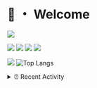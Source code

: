 # 👋 ・ Welcome
![](https://komarev.com/ghpvc/?username=Lorenzo0111)

![](https://img.shields.io/badge/Java-ED8B00?style=for-the-badge&logo=java&logoColor=white)
![](https://img.shields.io/badge/JavaScript-323330?style=for-the-badge&logo=javascript&logoColor=F7DF1E)
![](https://img.shields.io/badge/Node.js-339933?style=for-the-badge&logo=nodedotjs&logoColor=white)
![](https://img.shields.io/badge/React-20232A?style=for-the-badge&logo=react&logoColor=61DAFB)

[![](https://github-readme-stats.vercel.app/api?username=Lorenzo0111&show_icons=true&count_private=true)](https://github.com/Lorenzo0111)
![Top Langs](https://github-readme-stats.vercel.app/api/top-langs/?username=Lorenzo0111&layout=compact)

<details>
<summary>⏰ Recent Activity</summary>

<!--RECENT_ACTIVITY:start-->
1. ![repoCreated] Created new repository [Lorenzo0111/ZombieStrikerBot](https://github.com/Lorenzo0111/ZombieStrikerBot)
2. ![comment] **Commented:** [ZombieStriker/QualityArmoryVehicles2#35](https://github.com/ZombieStriker/QualityArmoryVehicles2/issues/35#issuecomment-931304887)
3. ![comment] **Commented:** [ZombieStriker/QualityArmoryVehicles2#28](https://github.com/ZombieStriker/QualityArmoryVehicles2/issues/28#issuecomment-931303855)
4. ![comment] **Commented:** [ZombieStriker/QualityArmoryVehicles2#28](https://github.com/ZombieStriker/QualityArmoryVehicles2/issues/28#issuecomment-930775463)
5. ![comment] **Commented:** [ZombieStriker/QualityArmory#180](https://github.com/ZombieStriker/QualityArmory/issues/180#issuecomment-930775200)
6. ![release] Released [v2.0.2 - Lots of fixes](https://github.com/ZombieStriker/QualityArmory/releases/tag/v2.0.2) in [ZombieStriker/QualityArmory](https://github.com/ZombieStriker/QualityArmory)
7. ![prMerged] **Pull request merged:** [Lorenzo0111/DownloadTracker#26](https://github.com/Lorenzo0111/DownloadTracker/pull/26)
8. ![prMerged] **Pull request merged:** [Lorenzo0111/DownloadTracker#28](https://github.com/Lorenzo0111/DownloadTracker/pull/28)
9. ![prMerged] **Pull request merged:** [Lorenzo0111/NodeBin#28](https://github.com/Lorenzo0111/NodeBin/pull/28)
10. ![prMerged] **Pull request merged:** [Lorenzo0111/DownloadTracker#30](https://github.com/Lorenzo0111/DownloadTracker/pull/30)
<!--RECENT_ACTIVITY:end-->


<!--RECENT_ACTIVITY:last_update-->
Last Updated: Saturday, October 2nd, 2021, 12:37:19 AM
<!--RECENT_ACTIVITY:last_update_end-->
</details>

[issueOpened]: https://cdn.jsdelivr.net/gh/Readme-Workflows/Readme-Icons@main/icons/octicons/IssueOpenedOld.svg
[issueClosed]: https://cdn.jsdelivr.net/gh/Readme-Workflows/Readme-Icons@main/icons/octicons/IssueClosedOld.svg

[prOpened]: https://cdn.jsdelivr.net/gh/Readme-Workflows/Readme-Icons@main/icons/octicons/PullRequestOpened.svg
[prClosed]: https://cdn.jsdelivr.net/gh/Readme-Workflows/Readme-Icons@main/icons/octicons/PullRequestClosed.svg
[prMerged]: https://cdn.jsdelivr.net/gh/Readme-Workflows/Readme-Icons@main/icons/octicons/PullRequestMerged.svg

[comment]: https://cdn.jsdelivr.net/gh/Readme-Workflows/Readme-Icons@main/icons/octicons/Comment.svg

[changesRequested]: https://cdn.jsdelivr.net/gh/Readme-Workflows/Readme-Icons@main/icons/octicons/RequestedChanges.svg
[approved]: https://cdn.jsdelivr.net/gh/Readme-Workflows/Readme-Icons@main/icons/octicons/ApprovedChanges.svg

[repoCreated]: https://cdn.jsdelivr.net/gh/Readme-Workflows/Readme-Icons@main/icons/octicons/Repository.svg
[release]: https://cdn.jsdelivr.net/gh/Readme-Workflows/Readme-Icons@main/icons/octicons/Release.svg
[star]: https://cdn.jsdelivr.net/gh/Readme-Workflows/Readme-Icons@main/icons/octicons/StarredRepository.svg
[wiki]: https://cdn.jsdelivr.net/gh/Readme-Workflows/Readme-Icons@main/icons/octicons/Wiki.svg
[fork]: https://cdn.jsdelivr.net/gh/Readme-Workflows/Readme-Icons@main/icons/octicons/ForkedRepository.svg
[people]: https://cdn.jsdelivr.net/gh/Readme-Workflows/Readme-Icons@main/icons/octicons/People.svg
